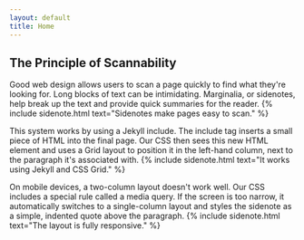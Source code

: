 ```yaml
---
layout: default
title: Home
---
```


## The Principle of Scannability

Good web design allows users to scan a page quickly to find what they're looking for. Long blocks of text can be intimidating. Marginalia, or sidenotes, help break up the text and provide quick summaries for the reader.
{% include sidenote.html text="Sidenotes make pages easy to scan." %}

This system works by using a Jekyll include. The include tag inserts a small piece of HTML into the final page. Our CSS then sees this new HTML element and uses a Grid layout to position it in the left-hand column, next to the paragraph it's associated with.
{% include sidenote.html text="It works using Jekyll and CSS Grid." %}

On mobile devices, a two-column layout doesn't work well. Our CSS includes a special rule called a media query. If the screen is too narrow, it automatically switches to a single-column layout and styles the sidenote as a simple, indented quote above the paragraph.
{% include sidenote.html text="The layout is fully responsive." %}
